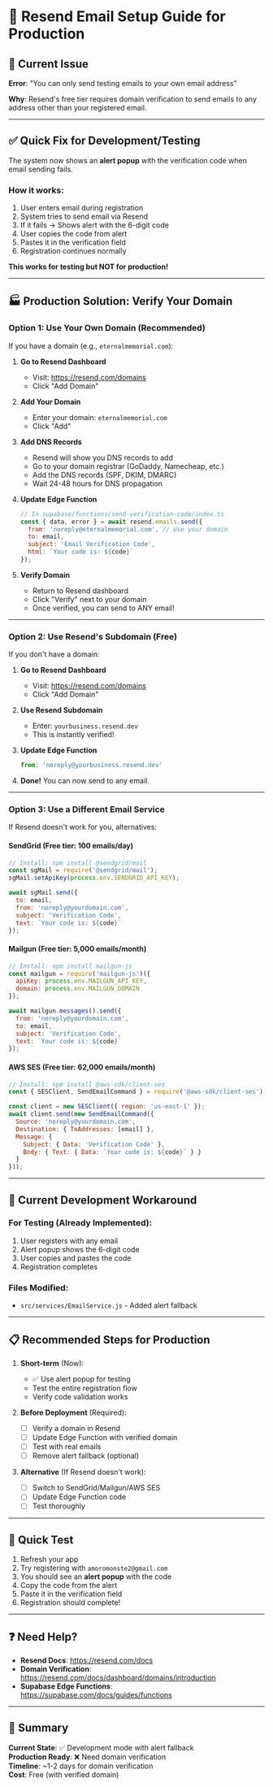 # 📧 Resend Email Setup Guide for Production

## 🚨 Current Issue
**Error**: "You can only send testing emails to your own email address"

**Why**: Resend's free tier requires domain verification to send emails to any address other than your registered email.

---

## ✅ **Quick Fix for Development/Testing**

The system now shows an **alert popup** with the verification code when email sending fails.

### How it works:
1. User enters email during registration
2. System tries to send email via Resend
3. If it fails → Shows alert with the 6-digit code
4. User copies the code from alert
5. Pastes it in the verification field
6. Registration continues normally

**This works for testing but NOT for production!**

---

## 🏭 **Production Solution: Verify Your Domain**

### Option 1: Use Your Own Domain (Recommended)

If you have a domain (e.g., `eternalmemorial.com`):

1. **Go to Resend Dashboard**
   - Visit: https://resend.com/domains
   - Click "Add Domain"

2. **Add Your Domain**
   - Enter your domain: `eternalmemorial.com`
   - Click "Add"

3. **Add DNS Records**
   - Resend will show you DNS records to add
   - Go to your domain registrar (GoDaddy, Namecheap, etc.)
   - Add the DNS records (SPF, DKIM, DMARC)
   - Wait 24-48 hours for DNS propagation

4. **Update Edge Function**
   ```javascript
   // In supabase/functions/send-verification-code/index.ts
   const { data, error } = await resend.emails.send({
     from: 'noreply@eternalmemorial.com', // Use your domain
     to: email,
     subject: 'Email Verification Code',
     html: `Your code is: ${code}`
   });
   ```

5. **Verify Domain**
   - Return to Resend dashboard
   - Click "Verify" next to your domain
   - Once verified, you can send to ANY email!

---

### Option 2: Use Resend's Subdomain (Free)

If you don't have a domain:

1. **Go to Resend Dashboard**
   - Visit: https://resend.com/domains
   - Click "Add Domain"

2. **Use Resend Subdomain**
   - Enter: `yourbusiness.resend.dev`
   - This is instantly verified!

3. **Update Edge Function**
   ```javascript
   from: 'noreply@yourbusiness.resend.dev'
   ```

4. **Done!** You can now send to any email.

---

### Option 3: Use a Different Email Service

If Resend doesn't work for you, alternatives:

#### **SendGrid** (Free tier: 100 emails/day)
```javascript
// Install: npm install @sendgrid/mail
const sgMail = require('@sendgrid/mail');
sgMail.setApiKey(process.env.SENDGRID_API_KEY);

await sgMail.send({
  to: email,
  from: 'noreply@yourdomain.com',
  subject: 'Verification Code',
  text: `Your code is: ${code}`
});
```

#### **Mailgun** (Free tier: 5,000 emails/month)
```javascript
// Install: npm install mailgun-js
const mailgun = require('mailgun-js')({
  apiKey: process.env.MAILGUN_API_KEY,
  domain: process.env.MAILGUN_DOMAIN
});

await mailgun.messages().send({
  from: 'noreply@yourdomain.com',
  to: email,
  subject: 'Verification Code',
  text: `Your code is: ${code}`
});
```

#### **AWS SES** (Free tier: 62,000 emails/month)
```javascript
// Install: npm install @aws-sdk/client-ses
const { SESClient, SendEmailCommand } = require('@aws-sdk/client-ses');

const client = new SESClient({ region: 'us-east-1' });
await client.send(new SendEmailCommand({
  Source: 'noreply@yourdomain.com',
  Destination: { ToAddresses: [email] },
  Message: {
    Subject: { Data: 'Verification Code' },
    Body: { Text: { Data: `Your code is: ${code}` } }
  }
}));
```

---

## 🔧 **Current Development Workaround**

### For Testing (Already Implemented):
1. User registers with any email
2. Alert popup shows the 6-digit code
3. User copies and pastes the code
4. Registration completes

### Files Modified:
- `src/services/EmailService.js` - Added alert fallback

---

## 📋 **Recommended Steps for Production**

1. **Short-term** (Now):
   - ✅ Use alert popup for testing
   - Test the entire registration flow
   - Verify code validation works

2. **Before Deployment** (Required):
   - [ ] Verify a domain in Resend
   - [ ] Update Edge Function with verified domain
   - [ ] Test with real emails
   - [ ] Remove alert fallback (optional)

3. **Alternative** (If Resend doesn't work):
   - [ ] Switch to SendGrid/Mailgun/AWS SES
   - [ ] Update Edge Function code
   - [ ] Test thoroughly

---

## 🎯 **Quick Test**

1. Refresh your app
2. Try registering with `amoromonste2@gmail.com`
3. You should see an **alert popup** with the code
4. Copy the code from the alert
5. Paste it in the verification field
6. Registration should complete!

---

## ❓ **Need Help?**

- **Resend Docs**: https://resend.com/docs
- **Domain Verification**: https://resend.com/docs/dashboard/domains/introduction
- **Supabase Edge Functions**: https://supabase.com/docs/guides/functions

---

## 📝 **Summary**

**Current State**: ✅ Development mode with alert fallback  
**Production Ready**: ❌ Need domain verification  
**Timeline**: ~1-2 days for domain verification  
**Cost**: Free (with verified domain)

